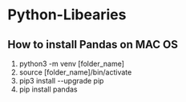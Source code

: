 # Python-Libearies

## How to install Pandas on MAC OS
  1. python3 -m venv [folder_name]
  2. source [folder_name]/bin/activate
  3. pip3 install --upgrade pip
  4. pip install pandas


